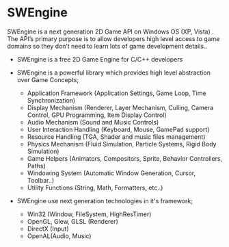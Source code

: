SWEngine
========

SWEngine is a next generation 2D Game API on Windows OS (XP, Vista) . The API’s primary purpose is to allow developers high level access to game domains so they don’t need to learn lots of game development details..

* SWEngine is a free 2D Game Engine for C/C++ developers
* SWEngine is a powerful library which provides high level abstraction over Game Concepts;
  * Application Framework (Application Settings, Game Loop, Time Synchronization)
  * Display Mechanism (Renderer, Layer Mechanism, Culling, Camera Control, GPU Programming, Item Display Control)
  * Audio Mechanism (Sound and Music Controls)
  * User Interaction Handling (Keyboard, Mouse, GamePad support)
  * Resource Handling (TGA, Shader and music files management)
  * Physics Mechanism (Fluid Simulation, Particle Systems, Rigid Body Simulation)
  * Game Helpers (Animators, Compositors, Sprite, Behavior Controllers, Paths)
  * Windowing System (Automatic Window Generation, Cursor, Toolbar..)
  * Utility Functions (String, Math, Formatters, etc..)

* SWEngine use next generation technologies in it's framework;
  * Win32 (Window, FileSystem, HighResTimer)
  * OpenGL, Glew, GLSL (Renderer)
  * DirectX (Input)
  * OpenAL(Audio, Music)
